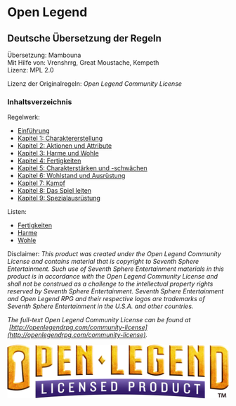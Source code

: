 # Open Legend
## Deutsche Übersetzung der Regeln

Übersetzung: Mambouna  
Mit Hilfe von: Vrenshrrg, Great Moustache, Kempeth  
Lizenz: MPL 2.0

Lizenz der Originalregeln: *Open Legend Community License*
### Inhaltsverzeichnis
Regelwerk:

- [Einführung](./Kapitel-0_Einfuehrung.md)
- [Kapitel 1: Charaktererstellung](Kapitel-1_Charaktererstellung.md)
- [Kapitel 2: Aktionen und Attribute](Kapitel-2_Aktionen-und-Attribute.md)
- [Kapitel 3: Harme und Wohle](./Kapitel-3_Harme-und-Wohle.md)
- [Kapitel 4: Fertigkeiten](./Kapitel-4_Fertigkeiten.md)
- [Kapitel 5: Charakterstärken und -schwächen](./Kapitel-5_Charakterstaerken-und-schwaechen.md)
- [Kapitel 6: Wohlstand und Ausrüstung](./Kapitel-6_Wohlstand-und-Ausruestung.md)
- [Kapitel 7: Kampf](./Kapitel-7_Kampf.md)
- [Kapitel 8: Das Spiel leiten](./Kapitel-8_Das-Spiel-leiten.md)
- [Kapitel 9: Spezialausrüstung](./Kapitel-9_Spezialausruestung.md)

Listen:

- [Fertigkeiten](./Listen/Fertigkeiten.md)
- [Harme](./Listen/Harme.md)
- [Wohle](./Listen/Wohle.md)

Disclaimer: *This product was created under the Open Legend Community License and contains material that is copyright to Seventh Sphere Entertainment. Such use of Seventh Sphere Entertainment materials in this product is in accordance with the Open Legend Community License and shall not be construed as a challenge to the intellectual property rights reserved by Seventh Sphere Entertainment. Seventh Sphere Entertainment and Open Legend RPG and their respective logos are trademarks of Seventh Sphere Entertainment in the U.S.A. and other countries.*

*The full-text Open Legend Community License can be found at  [http://openlegendrpg.com/community-license](http://openlegendrpg.com/community-license).*

![](../open_legend_licensed_logo_gold.webp)
